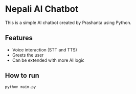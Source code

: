 # Nepali AI Chatbot 

This is a simple AI chatbot created by Prashanta using Python.

## Features
- Voice interaction (STT and TTS)
- Greets the user
- Can be extended with more AI logic

## How to run
```bash
python main.py
